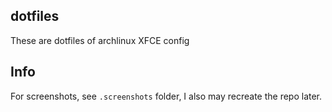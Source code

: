 ## dotfiles
These are dotfiles of archlinux XFCE config

## Info
For screenshots, see `.screenshots` folder, I also may recreate the repo later.
